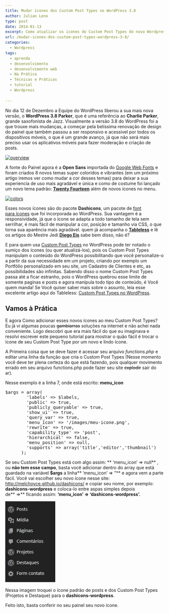 ```yaml
---
title: Mudar ícones dos Custom Post Types no WordPress 3.8
author: Julian Leno
type: post
date: 2014-01-13
excerpt: Como atualizar os ícones do Custom Post Types do novo Wordpress.
url: /mudar-icones-dos-custom-post-types-wordpress-3-8/
categories:
  - Wordpress
tags:
  - aprenda
  - desenvolvimento
  - desenvolvimento web
  - Na Prática
  - Técnicas e Práticas
  - tutorial
  - Wordpress

---
```

No dia 12 de Dezembro a Equipe do WordPress liberou a sua mais nova versão, o **WordPress 3.8 Parker**, que é uma referência ao **Charlie Parker**, grande saxofonista de Jazz. Visualmente a versão 3.8 do WordPress foi a que trouxe mais mudanças, a começar pela belíssima renovação de design do painel que também passou a ser responsivo e acessível por todos os dispositivos móveis, o que é um grande avanço, já que não será mais preciso usar os aplicativos móveis para fazer moderação e criação de posts.

[<img class="size-full wp-image-40235 aligncenter" alt="overview" src="https://raw.githubusercontent.com/diegoeis/tableless-static-images/master/2014/01/overview.jpg" srcset="uploads/2014/01/overview.jpg 623w, uploads/2014/01/overview-329x101.jpg 329w, uploads/2014/01/overview-588x182.jpg 588w" sizes="(max-width: 623px) 100vw, 623px" />][1]

A fonte do Painel agora é a **Open Sans** importada do <a title="Open Sans" href="http://www.google.com/fonts/specimen/Open+Sans" target="_blank">Google Web Fonts</a> e foram criados 8 novos temas super coloridos e vibrantes (em um próximo artigo iremos ver como mudar a cor desses temas) para deixar a sua experiencia de uso mais agradável e única e como de costume foi lançado um novo tema padrão: <a title="Novo tema padrão do WordPress 3.8" href="http://twentyfourteendemo.wordpress.com/" target="_blank"><strong>Twenty Fourteen</strong></a> além de novos ícones no menu.

<p class="aligncenter">
  <a href="https://raw.githubusercontent.com/diegoeis/tableless-static-images/master/2014/01/colors1.png"><img class=" wp-image-40238 aligncenter" alt="colors" src="https://raw.githubusercontent.com/diegoeis/tableless-static-images/master/2014/01/colors1.png" width="559" height="398" srcset="uploads/2014/01/colors1.png 932w, uploads/2014/01/colors1-235x168.png 235w, uploads/2014/01/colors1-435x310.png 435w" sizes="(max-width: 559px) 100vw, 559px" /></a>
</p>

Esses novos ícones são do pacote **Dashicons**, um pacote de [font para ícones][2] que foi incorporada ao WordPress. Sua vantagem é a responsividade, já que o ícone se adapta a todo tamanho de tela sem serrilhar, é mais fácil de manipular a cor, posição e tamanho via CSS, o que torna sua aparência mais agradável. quem já acompanha o **[Tableless][3]** e lê os artigos do Mestre Jedi **[Diego Eis][4]** sabe bem disso, não é?

E para quem usa [Custom Post Types][5] no WordPress pode ter notado o sumiço dos ícones (ou quer atualizá-los), pois os Custom Post Types manipulam o conteúdo do WordPress possibilitando que você personalize-o a partir da sua necessidade em um projeto, criando por exemplo um Portfólio personalizado em seu site, um Cadastro de Clientes e etc, as possibilidades são infinitas. Sabendo disso o nome Custom Post Types passa até a ficar estranho, pois o WordPress quebrou esse limite de somente paginas e posts e agora manipula todo tipo de conteúdo, é Você quem manda! Se Você quiser saber mais sobre o assunto, leia esse excelente artigo aqui do Tableless: [Custom Post Types no WordPress][6].

## Vamos à Prática

E agora Como adicionar esses novos ícones ao meu Custom Post Types? Eu já vi algumas poucas <del datetime="2014-01-07">gambiarras</del> soluções na internet e não achei nada conveniente. Logo descobri que era mais fácil do que eu imaginava e resolvi escrever este pequeno tutorial para mostrar o quão fácil é trocar o ícone de seu Custom Post Type por um novo e lindo ícone.

A Primeira coisa que se deve fazer é acessar seu arquivo _functions.php_ e editar uma linha da função que cria o Custom Post Types (Nesse momento você deve ter plena certeza do que está fazendo, pois qualquer movimento errado em seu arquivo functions.php pode fazer seu site <del datetime="2014-01-07">explodir</del> sair do ar).

Nesse exemplo é a linha 7, onde está escrito: **menu_icon**

<pre class="lang-php">$args = array(
		'labels' =&gt; $labels,
		'public' =&gt; true,
		'publicly_queryable' =&gt; true,
		'show_ui' =&gt; true,
		'query_var' =&gt; true,
		'menu_icon' =&gt; '<!--?php bloginfo('template_url'); ?-->/images/meu-icone.png',
		'rewrite' =&gt; true,
		'capability_type' =&gt; 'post',
		'hierarchical' =&gt; false,
		'menu_position' =&gt; null,
		'supports' =&gt; array('title','editor','thumbnail')
	  );</pre>

Se seu Custom Post Types está com algo assim: ** &#8216;menu_icon&#8217; => null** , ou **não tem esse campo**, basta você adicionar dentro do array que está guardado na variável **$args** a linha** &#8216;menu_icon&#8217; => &#8221;** e agora vem a parte fácil. Você vai escolher seu novo ícone nesse site: <http://melchoyce.github.io/dashicons/> e copiar seu nome, por exemplo: **dashicons-wordpress** e coloca-lo entre aspas simples depois de** =>** ficando assim: **&#8216;menu_icon&#8217; => &#8216;dashicons-wordpress&#8217;.**

[<img class="size-full wp-image-40240 aligncenter" alt="dashicons" src="https://raw.githubusercontent.com/diegoeis/tableless-static-images/master/2014/01/dash.png" width="159" height="257" />][7]

Nessa imagem troquei o ícone padrão de posts e dos Custom Post Types (Projetos e Destaque) para o **dashicons-wordpress**.

Feito isto, basta conferir no seu painel seu novo ícone.

 [1]: https://raw.githubusercontent.com/diegoeis/tableless-static-images/master/2014/01/overview.jpg
 [2]: http://tableless.com.br/utilizando-icones-formato-font/ "Font icons – Utilizando ícones em formato de font"
 [3]: http://tableless.com.br/
 [4]: http://tableless.com.br/author/diego-eis/
 [5]: http://tableless.com.br/custom-post-types-wordpress
 [6]: http://tableless.com.br/custom-post-types-wordpress/
 [7]: https://raw.githubusercontent.com/diegoeis/tableless-static-images/master/2014/01/dash.png